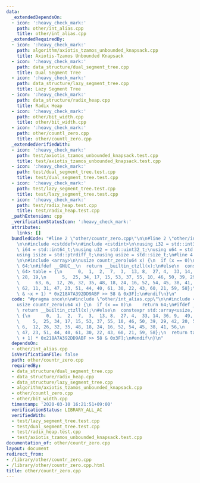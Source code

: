 ```yaml
---
data:
  _extendedDependsOn:
  - icon: ':heavy_check_mark:'
    path: other/int_alias.cpp
    title: other/int_alias.cpp
  _extendedRequiredBy:
  - icon: ':heavy_check_mark:'
    path: algorithm/axiotis_tzamos_unbounded_knapsack.cpp
    title: Axiotis-Tzamos Unbounded Knapsack
  - icon: ':heavy_check_mark:'
    path: data_structure/dual_segment_tree.cpp
    title: Dual Segment Tree
  - icon: ':heavy_check_mark:'
    path: data_structure/lazy_segment_tree.cpp
    title: Lazy Segment Tree
  - icon: ':heavy_check_mark:'
    path: data_structure/radix_heap.cpp
    title: Radix Heap
  - icon: ':heavy_check_mark:'
    path: other/bit_width.cpp
    title: other/bit_width.cpp
  - icon: ':heavy_check_mark:'
    path: other/countl_zero.cpp
    title: other/countl_zero.cpp
  _extendedVerifiedWith:
  - icon: ':heavy_check_mark:'
    path: test/axiotis_tzamos_unbounded_knapsack.test.cpp
    title: test/axiotis_tzamos_unbounded_knapsack.test.cpp
  - icon: ':heavy_check_mark:'
    path: test/dual_segment_tree.test.cpp
    title: test/dual_segment_tree.test.cpp
  - icon: ':heavy_check_mark:'
    path: test/lazy_segment_tree.test.cpp
    title: test/lazy_segment_tree.test.cpp
  - icon: ':heavy_check_mark:'
    path: test/radix_heap.test.cpp
    title: test/radix_heap.test.cpp
  _pathExtension: cpp
  _verificationStatusIcon: ':heavy_check_mark:'
  attributes:
    links: []
  bundledCode: "#line 2 \"other/countr_zero.cpp\"\n\n#line 2 \"other/int_alias.cpp\"\
    \n\n#include <cstddef>\n#include <cstdint>\n\nusing i32 = std::int32_t;\nusing\
    \ i64 = std::int64_t;\nusing u32 = std::uint32_t;\nusing u64 = std::uint64_t;\n\
    using isize = std::ptrdiff_t;\nusing usize = std::size_t;\n#line 4 \"other/countr_zero.cpp\"\
    \n\n#include <array>\n\nusize countr_zero(u64 x) {\n  if (x == 0)\n    return\
    \ 64;\n#ifdef __GNUC__\n  return __builtin_ctzll(x);\n#else\n  constexpr std::array<usize,\
    \ 64> table = {\n      0,  1,  2,  7,  3,  13, 8,  27, 4,  33, 14, 36, 9,  49,\
    \ 28, 19,\n      5,  25, 34, 17, 15, 53, 37, 55, 10, 46, 50, 39, 29, 42, 20, 57,\n\
    \      63, 6,  12, 26, 32, 35, 48, 18, 24, 16, 52, 54, 45, 38, 41, 56,\n     \
    \ 62, 11, 31, 47, 23, 51, 44, 40, 61, 30, 22, 43, 60, 21, 59, 58};\n  return table[(x\
    \ & ~x + 1) * 0x218A7A392DD9ABF >> 58 & 0x3F];\n#endif\n}\n"
  code: "#pragma once\n\n#include \"other/int_alias.cpp\"\n\n#include <array>\n\n\
    usize countr_zero(u64 x) {\n  if (x == 0)\n    return 64;\n#ifdef __GNUC__\n \
    \ return __builtin_ctzll(x);\n#else\n  constexpr std::array<usize, 64> table =\
    \ {\n      0,  1,  2,  7,  3,  13, 8,  27, 4,  33, 14, 36, 9,  49, 28, 19,\n \
    \     5,  25, 34, 17, 15, 53, 37, 55, 10, 46, 50, 39, 29, 42, 20, 57,\n      63,\
    \ 6,  12, 26, 32, 35, 48, 18, 24, 16, 52, 54, 45, 38, 41, 56,\n      62, 11, 31,\
    \ 47, 23, 51, 44, 40, 61, 30, 22, 43, 60, 21, 59, 58};\n  return table[(x & ~x\
    \ + 1) * 0x218A7A392DD9ABF >> 58 & 0x3F];\n#endif\n}\n"
  dependsOn:
  - other/int_alias.cpp
  isVerificationFile: false
  path: other/countr_zero.cpp
  requiredBy:
  - data_structure/dual_segment_tree.cpp
  - data_structure/radix_heap.cpp
  - data_structure/lazy_segment_tree.cpp
  - algorithm/axiotis_tzamos_unbounded_knapsack.cpp
  - other/countl_zero.cpp
  - other/bit_width.cpp
  timestamp: '2020-03-10 16:21:51+09:00'
  verificationStatus: LIBRARY_ALL_AC
  verifiedWith:
  - test/lazy_segment_tree.test.cpp
  - test/dual_segment_tree.test.cpp
  - test/radix_heap.test.cpp
  - test/axiotis_tzamos_unbounded_knapsack.test.cpp
documentation_of: other/countr_zero.cpp
layout: document
redirect_from:
- /library/other/countr_zero.cpp
- /library/other/countr_zero.cpp.html
title: other/countr_zero.cpp
---
```

